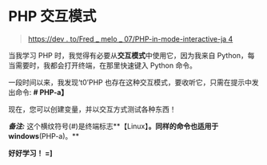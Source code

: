 # PHP 交互模式

> [https://dev . to/Fred _ melo _ 07/PHP-in-mode-interactive-ja 4](https://dev.to/fred_melo_07/php-em-modo-interativo-ja4)

当我学习 PHP 时，我觉得有必要从**交互模式**中使用它，因为我来自 Python，每当需要时，我都会打开终端，在那里快速键入 Python 命令。

一段时间以来，我发现‘t0’PHP 也存在这种交互模式，要收听它，只需在提示中发出命令:
**# PHP-a】**

现在，您可以创建变量，并以交互方式测试各种东西！

***备注:*** 这个横纹符号(#)是终端标志**【Linux】**。同样的命令也适用于 windows**(PHP-a)。**

 **好好学习！
=]**